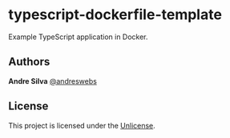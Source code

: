 # typescript-dockerfile-template

Example TypeScript application in Docker.


## Authors

**Andre Silva** [@andreswebs](https://github.com/andreswebs)


## License

This project is licensed under the [Unlicense](UNLICENSE.md).

